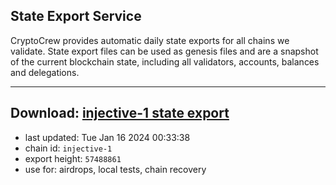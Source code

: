 ## State Export Service
CryptoCrew provides automatic daily state exports for all chains we validate. State export files can be used as genesis files and are a snapshot of the current blockchain state, including all validators, accounts, balances and delegations.

---
**Download: [injective-1 state export](https://dl.ccvalidators.com/SERVICE/injective/injective-1_export_57488861.json)**
---

- last updated: Tue Jan 16 2024 00:33:38
- chain id: `injective-1`
- export height: `57488861`
- use for: airdrops, local tests, chain recovery
